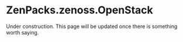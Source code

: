 # ZenPacks.zenoss.OpenStack
Under construction. This page will be updated once there is something worth saying.

